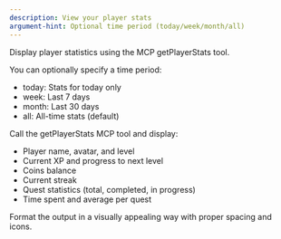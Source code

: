 ```yaml
---
description: View your player stats
argument-hint: Optional time period (today/week/month/all)
---
```


Display player statistics using the MCP getPlayerStats tool.

You can optionally specify a time period:
- today: Stats for today only
- week: Last 7 days
- month: Last 30 days
- all: All-time stats (default)

Call the getPlayerStats MCP tool and display:
- Player name, avatar, and level
- Current XP and progress to next level
- Coins balance
- Current streak
- Quest statistics (total, completed, in progress)
- Time spent and average per quest

Format the output in a visually appealing way with proper spacing and icons.
